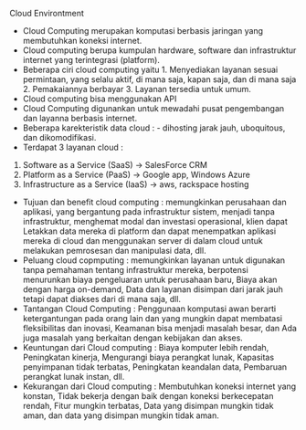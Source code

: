 Cloud Environtment
-	Cloud Computing merupakan komputasi berbasis jaringan yang membutuhkan koneksi internet.
-	Cloud computing berupa kumpulan hardware, software dan infrastruktur internet yang terintegrasi (platform).
-	Beberapa ciri cloud computing yaitu 1. Menyediakan layanan sesuai permintaan, yang selalu aktif, di mana saja, kapan saja, dan di mana saja 2. Pemakaiannya berbayar 3. Layanan tersedia untuk umum.
-	Cloud computing bisa menggunakan API
-	Cloud Computing digunankan untuk mewadahi pusat pengembangan dan layanna berbasis internet.
-	Beberapa karekteristik data cloud : - dihosting jarak jauh, uboquitous, dan dikomodifikasi.
-	Terdapat 3 layanan cloud :
1.	Software as a Service (SaaS) -> SalesForce CRM
2.	Platform as a Service (PaaS) -> Google app, Windows Azure
3.	Infrastructure as a Service (IaaS) -> aws, rackspace hosting
-	Tujuan dan benefit cloud computing : memungkinkan perusahaan dan aplikasi, yang bergantung pada infrastruktur sistem, menjadi tanpa infrastruktur, menghemat modal dan investasi operasional, klien dapat Letakkan data mereka di platform dan dapat menempatkan aplikasi mereka di cloud dan menggunakan server di dalam cloud untuk melakukan pemrosesan dan manipulasi data, dll.
-	Peluang cloud copmputing : memungkinkan layanan untuk digunakan tanpa pemahaman tentang infrastruktur mereka, berpotensi menurunkan biaya pengeluaran untuk perusahaan baru, Biaya akan dengan harga on-demand, Data dan layanan disimpan dari jarak jauh tetapi dapat diakses dari di mana saja, dll.
-	Tantangan Cloud Computing :  Penggunaan komputasi awan berarti ketergantungan pada orang lain dan yang mungkin dapat membatasi fleksibilitas dan inovasi, Keamanan bisa menjadi masalah besar, dan Ada juga masalah yang berkaitan dengan kebijakan dan akses.
-	Keuntungan dari Cloud computing : Biaya komputer lebih rendah, Peningkatan kinerja, Mengurangi biaya perangkat lunak, Kapasitas penyimpanan tidak terbatas, Peningkatan keandalan data, Pembaruan perangkat lunak instan, dll.
-	Kekurangan dari Cloud computing : Membutuhkan koneksi internet yang konstan, Tidak bekerja dengan baik dengan koneksi berkecepatan rendah, Fitur mungkin terbatas, Data yang disimpan mungkin tidak aman, dan data yang disimpan mungkin tidak aman.
